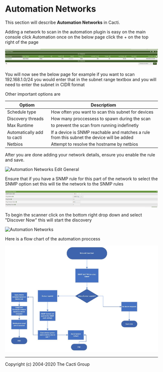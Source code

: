 # Automation Networks

This section will describe **Automation Networks** in Cacti.

Adding a network to scan in the automation plugin is easy on the main console
click Automation once on the below page click the + on the top right of the page

![Automation Networks](images/automation-network-main.png)

You will now see the below page for example if you want to scan 192.168.1.0/24
you would enter that in the subnet range textbox and you will need to enter the
subnet in CIDR format

Other important options are

Optiom | Descriptiom
--- | ---
Schedule type | How often you want to scan this subnet for devices
Discovery threads | How many proccessess to spawn during the scan
Max Runtime | to prevent the scan from running indefinetly
Automatically add to cacti | If a device is SNMP reachable and matches a rule from this subnet the device will be added
Netbios | Attempt to resolve the hostname by netbios

After you are done adding your network details, ensure you enable the rule and
save.

![Automation Networks Edit General](images/automation-networks-edit1.png)

Ensure that if you have a SNMP rule for this part of the network to select the
SNMP option set this will tie the network to the SNMP rules

![Automation Networks Edit General](images/automation-reachability-settings.png)

To begin the scanner click on the bottom right drop down and select "Discover
Now" this will start the discovery

![Automation Networks](images/automation-networks.png)

Here is a flow chart of the automation proccess 

![Automation Flow](images/cacti_automation_flow.JPG)

---
Copyright (c) 2004-2020 The Cacti Group
